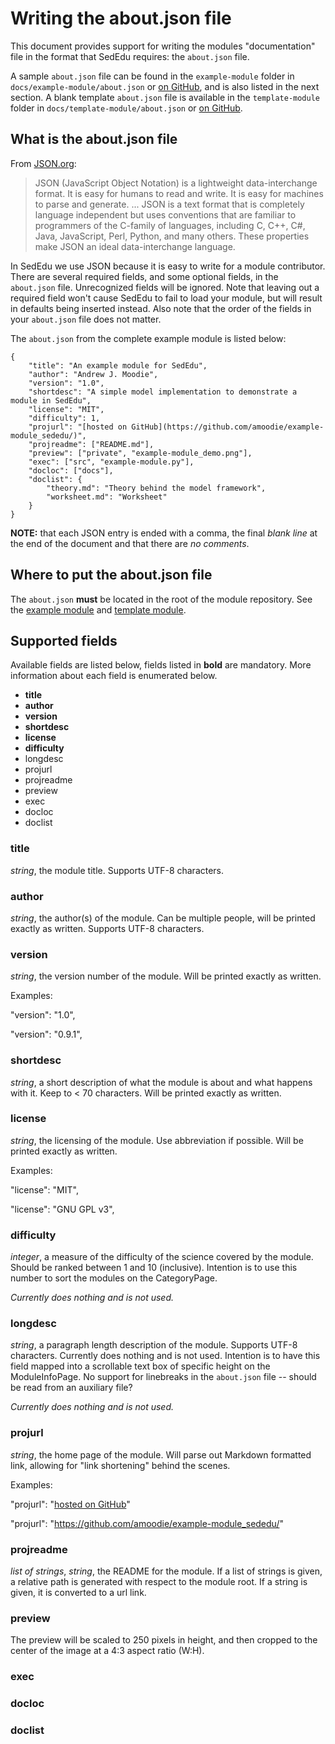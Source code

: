 # Writing the about.json file

This document provides support for writing the modules "documentation" file in the format that SedEdu requires: the `about.json` file.

A sample `about.json` file can be found in the `example-module` folder in `docs/example-module/about.json` or [on GitHub](https://github.com/amoodie/example-module_sededu/blob/master/about.json), and is also listed in the next section.
A blank template `about.json` file is available in the `template-module` folder in `docs/template-module/about.json` or [on GitHub](https://github.com/amoodie/template-module_sededu/blob/master/about.json).



## What is the about.json file

From [JSON.org](https://www.JSON.org):

> JSON (JavaScript Object Notation) is a lightweight data-interchange format. It is easy for humans to read and write. It is easy for machines to parse and generate. ... JSON is a text format that is completely language independent but uses conventions that are familiar to programmers of the C-family of languages, including C, C++, C#, Java, JavaScript, Perl, Python, and many others. These properties make JSON an ideal data-interchange language.

In SedEdu we use JSON because it is easy to write for a module contributor. 
There are several required fields, and some optional fields, in the `about.json` file. 
Unrecognized fields will be ignored.
Note that leaving out a required field won't cause SedEdu to fail to load your module, but will result in defaults being inserted instead.
Also note that the order of the fields in your `about.json` file does not matter. 

The `about.json` from the complete example module is listed below:

```
{
    "title": "An example module for SedEdu",
    "author": "Andrew J. Moodie",
    "version": "1.0",
    "shortdesc": "A simple model implementation to demonstrate a module in SedEdu",
    "license": "MIT",
    "difficulty": 1,
    "projurl": "[hosted on GitHub](https://github.com/amoodie/example-module_sededu/)",
    "projreadme": ["README.md"],
    "preview": ["private", "example-module_demo.png"],
    "exec": ["src", "example-module.py"],
    "docloc": ["docs"],
    "doclist": {
        "theory.md": "Theory behind the model framework", 
        "worksheet.md": "Worksheet"
    }
}

```

__NOTE:__ that each JSON entry is ended with a comma, the final _blank line_ at the end of the document and that there are _no comments_.



## Where to put the about.json file
The `about.json` __must__ be located in the root of the module repository. See the [example module](https://github.com/amoodie/example-module_sededu/) and [template module](https://github.com/amoodie/template-module_sededu/).



## Supported fields

Available fields are listed below, fields listed in __bold__ are mandatory. More information about each field is enumerated below. 

* __title__
* __author__
* __version__
* __shortdesc__
* __license__
* __difficulty__
* longdesc
* projurl
* projreadme
* preview
* exec
* docloc
* doclist


### title

_string_, the module title. Supports UTF-8 characters.


### author

_string_, the author(s) of the module. Can be multiple people, will be printed exactly as written. Supports UTF-8 characters.


### version

_string_, the version number of the module. Will be printed exactly as written.

Examples:

"version": "1.0",

"version": "0.9.1",


### shortdesc

_string_, a short description of what the module is about and what happens with it. Keep to < 70 characters. Will be printed exactly as written.


### license

_string_, the licensing of the module. Use abbreviation if possible. Will be printed exactly as written.

Examples:

"license": "MIT",

"license": "GNU GPL v3",


### difficulty
_integer_, a measure of the difficulty of the science covered by the module. 
Should be ranked between 1 and 10 (inclusive). 
Intention is to use this number to sort the modules on the CategoryPage.

_Currently does nothing and is not used._


### longdesc
_string_, a paragraph length description of the module. Supports UTF-8 characters. Currently does nothing and is not used. Intention is to have this field mapped into a scrollable text box of specific height on the ModuleInfoPage. No support for linebreaks in the `about.json` file -- should be read from an auxiliary file?

_Currently does nothing and is not used._


### projurl
_string_, the home page of the module. Will parse out Markdown formatted link, allowing for "link shortening" behind the scenes.
<!-- If Markdown is not detected, input will be printed exactly as written as a link. -->

Examples:

"projurl": "[hosted on GitHub](https://github.com/amoodie/example-module_sededu/)"

"projurl": "https://github.com/amoodie/example-module_sededu/"


### projreadme
_list of strings_, _string_, the README for the module. If a list of strings is given, a relative path is generated with respect to the module root. If a string is given, it is converted to a url link.


### preview
The preview will be scaled to 250 pixels in height, and then cropped to the center of the image at a 4:3 aspect ratio (W:H).



### exec



### docloc



### doclist
